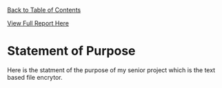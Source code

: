 [Back to Table of Contents](seniorproject.md)

[View Full Report Here](Senior%20Project%20Report/fullReport.md)

Statement of Purpose
====================

Here is the statment of the purpose of my senior project which is the text based file encrytor.
